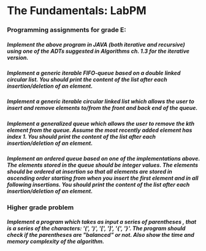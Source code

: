 # The Fundamentals: LabPM
### Programming assignments for grade E:
##### Implement the above program in JAVA (both iterative and recursive) using one of the ADTs suggested in Algorithms ch. 1.3 for the iterative version.

##### Implement a generic iterable FIFO-queue based on a double linked circular list. You should print the content of the list after each insertion/deletion of an element.

##### Implement a generic iterable circular linked list which allows the user to insert and remove elements to/from the front and back end of the queue.

##### Implement a generalized queue which allows the user to remove the kth element from the queue. Assume the most recently added element has index 1. You should print the content of the list after each insertion/deletion of an element.

##### Implement an ordered queue based on one of the implementations above. The elements stored in the queue should be integer values. The elements should be ordered at insertion so that all elements are stored in ascending order starting from when you insert the first element and in all following insertions. You should print the content of the list after each insertion/deletion of an element.

### Higher grade problem

##### Implement a program which takes as input a series of parentheses , that is a series of the characters: '(', ')', '[', ']', '{', '}'. The program should check if the parentheses are "balanced" or not. Also show the time and memory complexity of the algorithm.
